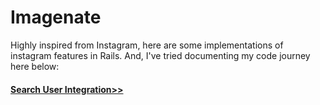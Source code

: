 # Imagenate
  Highly inspired from Instagram, here are some implementations of instagram features in Rails.
  And, I've tried documenting my code journey here below:

#### [Search User Integration>>](https://bitbucket.org/rdeyvil/imagenate/wiki/search_user)